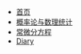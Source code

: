 <!-- docs/_sidebar.md -->

- [首页](/)
- [概率论与数理统计](/Probability-Statistics/Guide)
- [常微分方程](/ODE/Guide)
- [Diary](/Diary/Guide)


